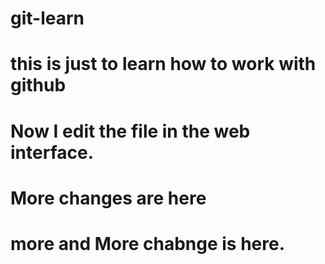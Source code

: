 # git-learn
# this is just to learn how to work with github
# Now I edit the file in the web interface.
# More changes are here
# more and More chabnge is here.
